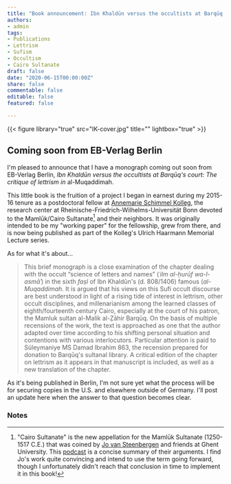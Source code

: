```yaml
---
title: "Book announcement: Ibn Khaldūn versus the occultists at Barqūq's court"
authors: 
- admin
tags:
- Publications
- Lettrism
- Sufism
- Occultism
- Cairo Sultanate
draft: false 
date: "2020-06-15T00:00:00Z"
share: false
commentable: false
editable: false
featured: false

---
```

{{< figure library="true" src="IK-cover.jpg" title="" lightbox="true" >}}

## Coming soon from EB-Verlag Berlin

I'm pleased to announce that I have a monograph coming out soon from EB-Verlag Berlin, *Ibn Khaldūn versus the occultists at Barqūq's court: The critique of lettrism in* al-Muqaddimah.

This little book is the fruition of a project I began in earnest during my 2015-16 tenure as a postdoctoral fellow at [Annemarie Schimmel Kolleg](https://www.mamluk.uni-bonn.de/), the research center at Rheinische-Friedrich-Wilhelms-Universität Bonn devoted to the Mamlūk/Cairo Sultanate[^1] and their neighbors.
It was originally intended to be my "working paper" for the fellowship, grew from there, and is now being published as part of the Kolleg's Ulrich Haarmann Memorial Lecture series.

As for what it's about...

> This brief monograph is a close examination of the chapter dealing with the occult “science of letters and names” (*ʿilm al-ḥurūf wa-l-asmāʾ*) in the sixth *faṣl* of Ibn Khaldūn's (d. 808/1406) famous (*al-Muqaddimah*. 
> It is argued that his views on this Sufi occult discourse are best understood in light of a rising tide of interest in lettrism, other occult disciplines, and millenarianism among the learned classes of eighth/fourteenth century Cairo, especially at the court of his patron, the Mamluk sultan al-Malik al-Ẓāhir Barqūq. 
> On the basis of multiple recensions of the work, the text is approached as one that the author adapted over time according to his shifting personal situation and contentions with various interlocutors. 
> Particular attention is paid to Süleymaniye MS Damad Ibrahim 863, the recension prepared for donation to Barqūq's sultanal library. 
> A critical edition of the chapter on lettrism as it appears in that manuscript is included, as well as a new translation of the chapter.

As it's being published in Berlin, I'm not sure yet what the process will be for securing copies in the U.S. and elsewhere outside of Germany.
I'll post an update here when the answer to that question becomes clear.

### Notes
[^1]: "Cairo Sultanate" is the new appellation for the Mamlūk Sultanate (1250-1517 C.E.) that was coined by [Jo van Steenbergen](https://research.flw.ugent.be/en/jo.vansteenbergen) and friends at Ghent University. This [podcast](https://www.mms.ugent.be/podcasts/whats-in-a-name-the-mamluk-sultanate-vs-the-cairo-sultanate-part-1/) is a concise summary of their arguments. I find Jo's work quite convincing and intend to use the term going forward, though I unfortunately didn't reach that conclusion in time to implement it in this book! 
